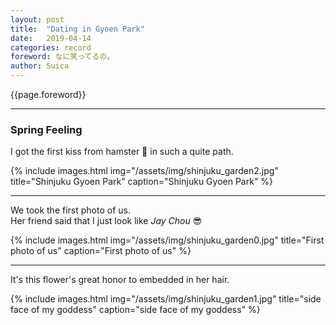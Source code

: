```yaml
---
layout: post
title:  "Dating in Gyoen Park"
date:   2019-04-14
categories: record
foreword: なに笑ってるの。
author: Suica
---
```


{{page.foreword}}

---
### Spring Feeling

I got the first kiss from hamster 🐹 in such a quite path.

{% include images.html img="/assets/img/shinjuku_garden2.jpg" title="Shinjuku Gyoen Park" caption="Shinjuku Gyoen Park" %}

---
We took the first photo of us.  
Her friend said that I just look like *Jay Chou* 😎

{% include images.html img="/assets/img/shinjuku_garden0.jpg" title="First photo of us" caption="First photo of us" %}

---
It's this flower's great honor to embedded in her hair.

{% include images.html img="/assets/img/shinjuku_garden1.jpg" title="side face of my goddess" caption="side face of my goddess" %}
